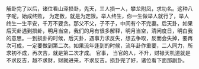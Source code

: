解卦完了以后，诸位看山泽损卦，先天，三人损一人，攀龙附凤，求功名。这种八字呢，始成终败， 为定数，就是为定限。举人终生，你一生做举人就行了，举人终生一生平安，千万不要贪。那父不父，子不子，中间有个不完妻。后天卦，如果后天卦遇到损卦，明月当空，我们的月有很多解释，明月当空，清闲度日，明白我的意思。一到损卦的时候，后天卦，遇事力求反失，想去争取，反而会失掉，要再次可成，一定要做到第二次。如果流年逢到的时候，流年卦作重要，二人同力，所求初不成，再次吉，就是第二次才成。 官事， 当官的人，不升，财禄天机道就是不求反吉，越不求财，财就进来，不求反吉。损卦完了好，诸位看下面那副卦。